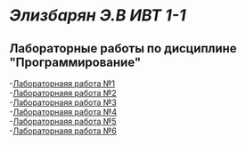 # *Элизбарян Э.В ИВТ 1-1*

## Лабораторные работы по дисциплине "Программирование"

  -[Лабораторнаяя работа №1]() \
  -[Лабораторнаяя работа №2]() \
  -[Лабораторнаяя работа №3]() \
  -[Лабораторнаяя работа №4]() \
  -[Лабораторнаяя работа №5]() \
  -[Лабораторнаяя работа №6]() 

